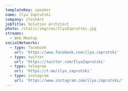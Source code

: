```yaml
---
templateKey: speaker
name: Ilya Zaprutski
company: iTechArt
jobTitle: Solution Architect
photo: /static/img/cms/IlyaZaprutski.jpg
streams:
  - Web Meetup
socialNetworks:
  - type: facebook
    url: 'https://www.facebook.com/ilya.zaprutski'
  - type: twitter
    url: 'https://twitter.com/IlyaZaprutski'
  - type: telegram
    url: 'https://t.me/ilya_zaprutski'
  - type: instagram
    url: 'https://www.instagram.com/ilya.zaprutski/'
---
```


